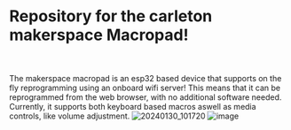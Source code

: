 # Repository for the carleton makerspace Macropad! <br><br>
The makerspace macropad is an esp32 based device that supports on the fly reprogramming using an onboard wifi server! This means that it can be reprogrammed from the web browser, with no additional software needed. Currently, it supports both keyboard based macros aswell as media controls, like volume adjustment. 
![20240130_101720](https://github.com/Marshall-J2698/Makerpad/assets/144924070/83a9be05-4a15-42b1-bef0-ea1548a44593)
![image](https://github.com/Marshall-J2698/Makerpad/assets/144924070/64733525-ae1b-49eb-bef8-91369a2dea2f)

